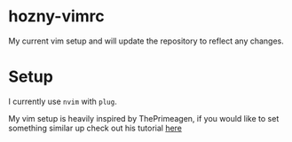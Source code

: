 # hozny-vimrc
My current vim setup and will update the repository to reflect any changes. 

# Setup
I currently use `nvim` with `plug`. 

My vim setup is heavily inspired by ThePrimeagen, if you would like to set something similar up check out his tutorial [here](https://www.youtube.com/watch?v=n9k9scbTuvQ)
